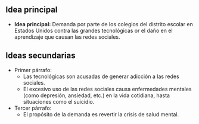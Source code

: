 ## Idea principal
- **Idea principal:** Demanda por parte de los colegios del distrito escolar en Estados Unidos contra las grandes tecnológicas or el daño en el aprendizaje que causan las redes sociales.

## Ideas secundarias

- Primer párrafo: 
	- Las tecnológicas son acusadas de generar adicción a las redes sociales.
	- El excesivo uso de las redes sociales causa enfermedades mentales (como depresión, ansiedad, etc.) en la vida cotidiana, hasta situaciones como el suicidio.
- Tercer párrafo:
	- El propósito de la demanda es revertir la crisis de salud mental.